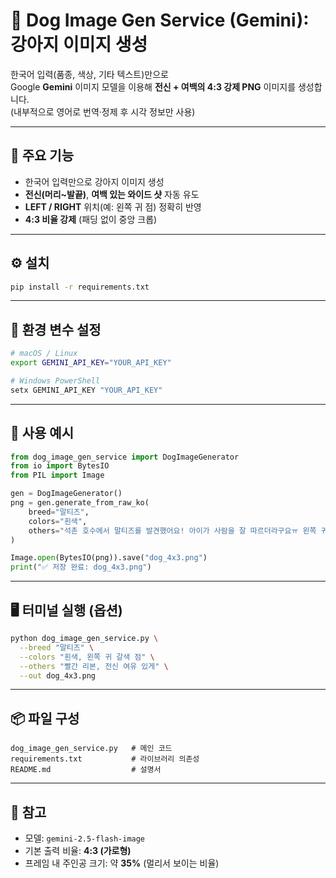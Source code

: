 # 🐶 Dog Image Gen Service (Gemini): 강아지 이미지 생성

한국어 입력(품종, 색상, 기타 텍스트)만으로  
Google **Gemini** 이미지 모델을 이용해 **전신 + 여백의 4:3 강제 PNG** 이미지를 생성합니다.  
(내부적으로 영어로 번역·정제 후 시각 정보만 사용)

---

## 🚀 주요 기능
- 한국어 입력만으로 강아지 이미지 생성  
- **전신(머리~발끝)**, **여백 있는 와이드 샷** 자동 유도  
- **LEFT / RIGHT** 위치(예: 왼쪽 귀 점) 정확히 반영  
- **4:3 비율 강제** (패딩 없이 중앙 크롭)  

---

## ⚙️ 설치
```bash
pip install -r requirements.txt
````

---

## 🔑 환경 변수 설정

```bash
# macOS / Linux
export GEMINI_API_KEY="YOUR_API_KEY"

# Windows PowerShell
setx GEMINI_API_KEY "YOUR_API_KEY"
```

---

## 🧩 사용 예시

```python
from dog_image_gen_service import DogImageGenerator
from io import BytesIO
from PIL import Image

gen = DogImageGenerator()
png = gen.generate_from_raw_ko(
    breed="말티즈",
    colors="흰색",
    others="석촌 호수에서 말티즈를 발견했어요! 아이가 사람을 잘 따르더라구요ㅠ 왼쪽 귀에 갈색 점이 있었고 빨간색 리본을 하고 있었습니다~"
)

Image.open(BytesIO(png)).save("dog_4x3.png")
print("✅ 저장 완료: dog_4x3.png")
```

---

## 🖥️ 터미널 실행 (옵션)

```bash
python dog_image_gen_service.py \
  --breed "말티즈" \
  --colors "흰색, 왼쪽 귀 갈색 점" \
  --others "빨간 리본, 전신 여유 있게" \
  --out dog_4x3.png
```

---

## 📦 파일 구성

```
dog_image_gen_service.py   # 메인 코드
requirements.txt           # 라이브러리 의존성
README.md                  # 설명서
```

---

## 📘 참고

* 모델: `gemini-2.5-flash-image`
* 기본 출력 비율: **4:3 (가로형)**
* 프레임 내 주인공 크기: 약 **35%** (멀리서 보이는 비율)
